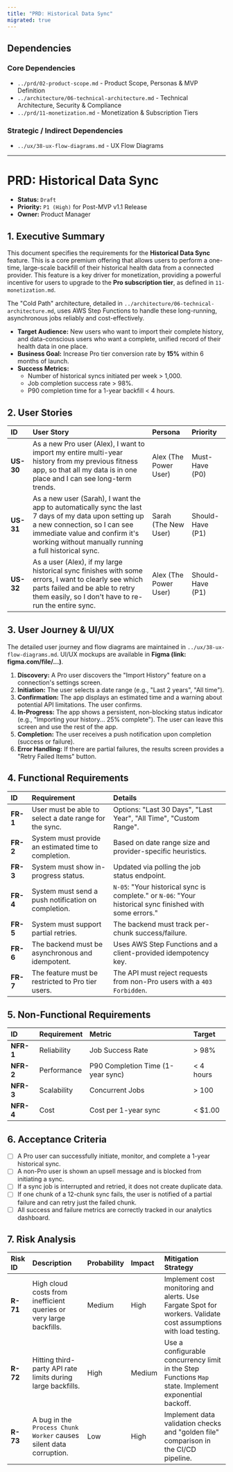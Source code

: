 ```yaml
---
title: "PRD: Historical Data Sync"
migrated: true
---
```

## Dependencies

### Core Dependencies
- `../prd/02-product-scope.md` - Product Scope, Personas & MVP Definition
- `../architecture/06-technical-architecture.md` - Technical Architecture, Security & Compliance
- `../prd/11-monetization.md` - Monetization & Subscription Tiers

### Strategic / Indirect Dependencies
- `../ux/38-ux-flow-diagrams.md` - UX Flow Diagrams

---

# PRD: Historical Data Sync

*   **Status:** `Draft`
*   **Priority:** `P1 (High)` for Post-MVP v1.1 Release
*   **Owner:** Product Manager

## 1. Executive Summary

This document specifies the requirements for the **Historical Data Sync** feature. This is a core premium offering that allows users to perform a one-time, large-scale backfill of their historical health data from a connected provider. This feature is a key driver for monetization, providing a powerful incentive for users to upgrade to the **Pro subscription tier**, as defined in `11-monetization.md`.

The "Cold Path" architecture, detailed in `../architecture/06-technical-architecture.md`, uses AWS Step Functions to handle these long-running, asynchronous jobs reliably and cost-effectively.

*   **Target Audience:** New users who want to import their complete history, and data-conscious users who want a complete, unified record of their health data in one place.
*   **Business Goal:** Increase Pro tier conversion rate by **15%** within 6 months of launch.
*   **Success Metrics:**
    *   Number of historical syncs initiated per week > 1,000.
    *   Job completion success rate > 98%.
    *   P90 completion time for a 1-year backfill < 4 hours.

## 2. User Stories

| ID | User Story | Persona | Priority |
| :--- | :--- | :--- | :--- |
| **US-30** | As a new Pro user (Alex), I want to import my entire multi-year history from my previous fitness app, so that all my data is in one place and I can see long-term trends. | Alex (The Power User) | Must-Have (P0) |
| **US-31** | As a new user (Sarah), I want the app to automatically sync the last 7 days of my data upon setting up a new connection, so I can see immediate value and confirm it's working without manually running a full historical sync. | Sarah (The New User) | Should-Have (P1) |
| **US-32** | As a user (Alex), if my large historical sync finishes with some errors, I want to clearly see which parts failed and be able to retry them easily, so I don't have to re-run the entire sync. | Alex (The Power User) | Should-Have (P1) |

## 3. User Journey & UI/UX

The detailed user journey and flow diagrams are maintained in `../ux/38-ux-flow-diagrams.md`. UI/UX mockups are available in **Figma (link: figma.com/file/...)**.

1.  **Discovery:** A Pro user discovers the "Import History" feature on a connection's settings screen.
2.  **Initiation:** The user selects a date range (e.g., "Last 2 years", "All time").
3.  **Confirmation:** The app displays an estimated time and a warning about potential API limitations. The user confirms.
4.  **In-Progress:** The app shows a persistent, non-blocking status indicator (e.g., "Importing your history... 25% complete"). The user can leave this screen and use the rest of the app.
5.  **Completion:** The user receives a push notification upon completion (success or failure).
6.  **Error Handling:** If there are partial failures, the results screen provides a "Retry Failed Items" button.

## 4. Functional Requirements

| ID | Requirement | Details |
| :--- | :--- | :--- |
| **FR-1** | User must be able to select a date range for the sync. | Options: "Last 30 Days", "Last Year", "All Time", "Custom Range". |
| **FR-2** | System must provide an estimated time to completion. | Based on date range size and provider-specific heuristics. |
| **FR-3** | System must show in-progress status. | Updated via polling the job status endpoint. |
| **FR-4** | System must send a push notification on completion. | `N-05`: "Your historical sync is complete." or `N-06`: "Your historical sync finished with some errors." |
| **FR-5** | System must support partial retries. | The backend must track per-chunk success/failure. |
| **FR-6** | The backend must be asynchronous and idempotent. | Uses AWS Step Functions and a client-provided idempotency key. |
| **FR-7** | The feature must be restricted to Pro tier users. | The API must reject requests from non-Pro users with a `403 Forbidden`. |

## 5. Non-Functional Requirements

| ID | Requirement | Metric | Target |
| :--- | :--- | :--- | :--- |
| **NFR-1** | Reliability | Job Success Rate | > 98% |
| **NFR-2** | Performance | P90 Completion Time (1-year sync) | < 4 hours |
| **NFR-3** | Scalability | Concurrent Jobs | > 100 |
| **NFR-4**| Cost | Cost per 1-year sync | < $1.00 |

## 6. Acceptance Criteria

- [ ] A Pro user can successfully initiate, monitor, and complete a 1-year historical sync.
- [ ] A non-Pro user is shown an upsell message and is blocked from initiating a sync.
- [ ] If a sync job is interrupted and retried, it does not create duplicate data.
- [ ] If one chunk of a 12-chunk sync fails, the user is notified of a partial failure and can retry just the failed chunk.
- [ ] All success and failure metrics are correctly tracked in our analytics dashboard.

## 7. Risk Analysis

| Risk ID | Description | Probability | Impact | Mitigation Strategy |
| :--- | :--- | :--- | :--- | :--- |
| **R-71** | High cloud costs from inefficient queries or very large backfills. | Medium | High | Implement cost monitoring and alerts. Use Fargate Spot for workers. Validate cost assumptions with load testing. |
| **R-72** | Hitting third-party API rate limits during large backfills. | High | Medium | Use a configurable concurrency limit in the Step Functions `Map` state. Implement exponential backoff. |
| **R-73** | A bug in the `Process Chunk Worker` causes silent data corruption. | Low | High | Implement data validation checks and "golden file" comparison in the CI/CD pipeline. |
